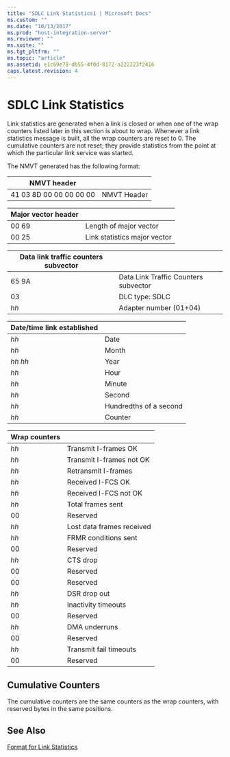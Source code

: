 ```yaml
---
title: "SDLC Link Statistics1 | Microsoft Docs"
ms.custom: ""
ms.date: "10/13/2017"
ms.prod: "host-integration-server"
ms.reviewer: ""
ms.suite: ""
ms.tgt_pltfrm: ""
ms.topic: "article"
ms.assetid: e1c69e78-db55-4f0d-8172-a222223f2416
caps.latest.revision: 4
---
```

# SDLC Link Statistics
Link statistics are generated when a link is closed or when one of the wrap counters listed later in this section is about to wrap. Whenever a link statistics message is built, all the wrap counters are reset to 0. The cumulative counters are not reset; they provide statistics from the point at which the particular link service was started.  
  
 The NMVT generated has the following format:  
  
|NMVT header||  
|-----------------|------|  
|41 03 8D 00 00 00 00 00|NMVT Header|  
  
|Major vector header||  
|-------------------------|------|  
|00 69|Length of major vector|  
|00 25|Link statistics major vector|  
  
|Data link traffic counters subvector||  
|------------------------------------------|------|  
|65 9A|Data Link Traffic Counters subvector|  
|03|DLC type: SDLC|  
|*hh*|Adapter number (01+04)|  
  
|Date/time link established||  
|---------------------------------|------|  
|*hh*|Date|  
|*hh*|Month|  
|*hh* *hh*|Year|  
|*hh*|Hour|  
|*hh*|Minute|  
|*hh*|Second|  
|*hh*|Hundredths of a second|  
|*hh*|Counter|  
  
|Wrap counters||  
|-------------------|------|  
|*hh*|Transmit I-frames OK|  
|*hh*|Transmit I-frames not OK|  
|*hh*|Retransmit I-frames|  
|*hh*|Received I-FCS OK|  
|*hh*|Received I-FCS not OK|  
|*hh*|Total frames sent|  
|00|Reserved|  
|*hh*|Lost data frames received|  
|*hh*|FRMR conditions sent|  
|00|Reserved|  
|*hh*|CTS drop|  
|00|Reserved|  
|00|Reserved|  
|*hh*|DSR drop out|  
|*hh*|Inactivity timeouts|  
|00|Reserved|  
|*hh*|DMA underruns|  
|00|Reserved|  
|*hh*|Transmit fail timeouts|  
|00|Reserved|  
  
## Cumulative Counters  
 The cumulative counters are the same counters as the wrap counters, with reserved bytes in the same positions.  
  
## See Also  
 [Format for Link Statistics](../core/format-for-link-statistics.md)